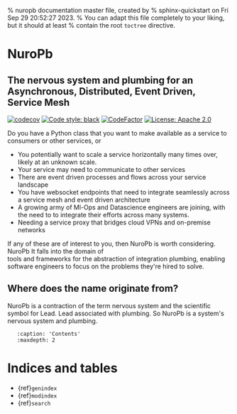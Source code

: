 % nuropb documentation master file, created by
% sphinx-quickstart on Fri Sep 29 20:52:27 2023.
% You can adapt this file completely to your liking, but it should at least
% contain the root `toctree` directive.

# NuroPb

## The nervous system and plumbing for an Asynchronous, Distributed, Event Driven, Service Mesh

[![codecov](https://codecov.io/gh/robertbetts/nuropb/branch/main/graph/badge.svg?token=DVSBZY794D)](https://codecov.io/gh/robertbetts/nuropb)
[![Code style: black](https://img.shields.io/badge/code%20style-black-000000.svg)](https://github.com/psf/black)
[![CodeFactor](https://www.codefactor.io/repository/github/robertbetts/nuropb/badge)](https://www.codefactor.io/repository/github/robertbetts/nuropb)
[![License: Apache 2.0](https://img.shields.io/pypi/l/giteo)](https://www.apache.org/licenses/LICENSE-2.0.txt)

Do you have a Python class that you want to make available as a service to consumers or other services, or
* You potentially want to scale a service horizontally many times over, likely at an unknown scale.
* Your service may need to communicate to other services
* There are event driven processes and flows across your service landscape
* You have websocket endpoints that need to integrate seamlessly across a service mesh and event driven architecture
* A growing army of Ml-Ops and Datascience engineers are joining, with the need to to integrate their efforts
  across many systems.
* Needing a service proxy that bridges cloud VPNs and on-premise networks

If any of these are of interest to you, then NuroPb is worth considering. NuroPb It falls into the domain of  
tools and frameworks for the abstraction of integration plumbing, enabling software engineers to focus on the
problems they're hired to solve.

## Where does the name originate from?
NuroPb is a contraction of the term nervous system and the scientific symbol for Lead. Lead
associated with plumbing. So NuroPb is a system's nervous system and plumbing.


```{toctree}
   :caption: 'Contents'
   :maxdepth: 2
```

# Indices and tables

- {ref}`genindex`
- {ref}`modindex`
- {ref}`search`
